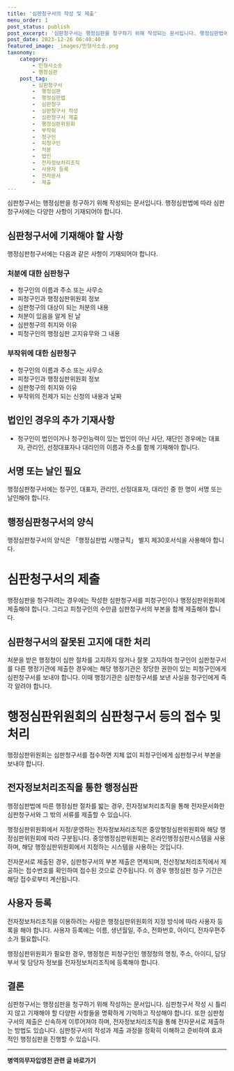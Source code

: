 ```yaml
---
title: '심판청구서의 작성 및 제출'
menu_order: 1
post_status: publish
post_excerpt: '심판청구서는 행정심판을 청구하기 위해 작성되는 문서입니다. 행정심판법에 따라 심판청구서에는 다양한 사항이 기재되어야 합니다.'
post_date: 2023-12-26 06:40:40
featured_image: _images/민형사소송.png
taxonomy:
    category:
        - 민형사소송
        - 행정심판
    post_tag:
        - 심판청구서
        -  행정심판
        -  행정심판법
        -  심판청구
        -  심판청구서 작성
        -  심판청구서 제출
        -  행정심판위원회
        -  부작위
        -  청구인
        -  피청구인
        -  처분
        -  법인
        -  전자정보처리조직
        -  사용자 등록
        -  전자문서
        -  제출
---
```



심판청구서는 행정심판을 청구하기 위해 작성되는 문서입니다. 행정심판법에 따라 심판청구서에는 다양한 사항이 기재되어야 합니다.

## 심판청구서에 기재해야 할 사항

행정심판청구서에는 다음과 같은 사항이 기재되어야 합니다.

### 처분에 대한 심판청구

- 청구인의 이름과 주소 또는 사무소
- 피청구인과 행정심판위원회 정보
- 심판청구의 대상이 되는 처분의 내용
- 처분이 있음을 알게 된 날
- 심판청구의 취지와 이유
- 피청구인의 행정심판 고지유무와 그 내용

### 부작위에 대한 심판청구

- 청구인의 이름과 주소 또는 사무소
- 피청구인과 행정심판위원회 정보
- 심판청구의 취지와 이유
- 부작위의 전제가 되는 신청의 내용과 날짜

## 법인인 경우의 추가 기재사항

- 청구인이 법인이거나 청구인능력이 있는 법인이 아닌 사단, 재단인 경우에는 대표자, 관리인, 선정대표자나 대리인의 이름과 주소를 함께 기재해야 합니다.

## 서명 또는 날인 필요

행정심판청구서에는 청구인, 대표자, 관리인, 선정대표자, 대리인 중 한 명이 서명 또는 날인해야 합니다.

## 행정심판청구서의 양식

행정심판청구서의 양식은 「행정심판법 시행규칙」 별지 제30호서식을 사용해야 합니다.

# 심판청구서의 제출

행정심판을 청구하려는 경우에는 작성한 심판청구서를 피청구인이나 행정심판위원회에 제출해야 합니다. 그리고 피청구인의 수만큼 심판청구서의 부본을 함께 제출해야 합니다.

## 심판청구서의 잘못된 고지에 대한 처리

처분을 받은 행정청이 심판 절차를 고지하지 않거나 잘못 고지하여 청구인이 심판청구서를 다른 행정기관에 제출한 경우에는 해당 행정기관은 정당한 권한이 있는 피청구인에게 심판청구서를 보내야 합니다. 이때 행정기관은 심판청구서를 보낸 사실을 청구인에게 즉각 알려야 합니다.

# 행정심판위원회의 심판청구서 등의 접수 및 처리

행정심판위원회는 심판청구서를 접수하면 지체 없이 피청구인에게 심판청구서 부본을 보내야 합니다.

## 전자정보처리조직을 통한 행정심판

행정심판법에 따른 행정심판 절차를 밟는 경우, 전자정보처리조직을 통해 전자문서화한 심판청구서와 그 밖의 서류를 제출할 수 있습니다.

행정심판위원회에서 지정/운영하는 전자정보처리조직은 중앙행정심판위원회와 해당 행정심판위원회에 따라 구분됩니다. 중앙행정심판위원회는 온라인행정심판시스템을 사용하며, 해당 행정심판위원회에서 지정하는 시스템을 사용하는 것입니다.

전자문서로 제출된 경우, 심판청구서의 부본 제출은 면제되며, 전산정보처리조직에서 제공하는 접수번호를 확인하여 접수된 것으로 간주됩니다. 이 경우 행정심판 청구 기간은 해당 접수로부터 계산됩니다.

## 사용자 등록

전자정보처리조직을 이용하려는 사람은 행정심판위원회의 지정 방식에 따라 사용자 등록을 해야 합니다. 사용자 등록에는 이름, 생년월일, 주소, 전화번호, 아이디, 전자우편주소가 필요합니다.

행정심판위원회가 필요한 경우, 행정청은 피청구인인 행정청의 명칭, 주소, 아이디, 담당부서 및 담당자 정보를 전자정보처리조직에 등록해야 합니다.


## 결론

심판청구서는 행정심판을 청구하기 위해 작성하는 문서입니다. 심판청구서 작성 시 틀리지 않고 기재해야 할 다양한 사항들을 명확하게 기억하고 작성해야 합니다. 또한 심판청구서의 제출은 신속하게 이루어져야 하며, 전자정보처리조직을 통해 전자문서로 제출하는 방법도 있습니다. 심판청구서의 작성과 제출 과정을 정확히 이해하고 준비하여 효과적인 행정심판을 진행할 수 있습니다.
<!-- wp:separator -->
<hr class="wp-block-separator has-alpha-channel-opacity"/>
<!-- /wp:separator -->

<!-- wp:group {"backgroundColor":"base","layout":{"type":"constrained"}} -->
<div class="wp-block-group has-base-background-color has-background"><!-- wp:paragraph {"align":"center","fontSize":"medium"} -->
<p class="has-text-align-center has-large-font-size"><strong>병역의무자입영전 관련 글 바로가기</strong></p>
<!-- /wp:paragraph -->


<!-- wp:latest-posts
{"categories":[{"id":9092,"count":19,"description":"","link":"https://uknowlaw.com/category/%eb%b3%91%ec%97%ad%ec%9d%98%eb%ac%b4%ec%9e%90%ec%9e%85%ec%98%81%ec%a0%84/","name":"병역의무자입영전","slug":"병역의무자입영전","taxonomy":"category","parent":0,"meta":[],"_links":{"self":[{"href":"https://uknowlaw.com/wp-json/wp/v2/categories/9092"}],"collection":[{"href":"https://uknowlaw.com/wp-json/wp/v2/categories"}],"about":[{"href":"https://uknowlaw.com/wp-json/wp/v2/taxonomies/category"}],"wp:post_type":[{"href":"https://uknowlaw.com/wp-json/wp/v2/posts?categories=9092"}],"curies":[{"name":"wp","href":"https://api.w.org/{rel}","templated":true}]}}],"postsToShow":100,"excerptLength":28,"postLayout":"grid","columns":2,"featuredImageAlign":"left","featuredImageSizeSlug":"large","fontSize":"small"} /--></div>
<!-- /wp:group -->